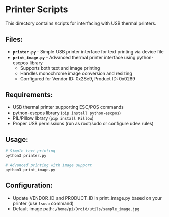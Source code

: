 # Printer Scripts

This directory contains scripts for interfacing with USB thermal printers.

## Files:

- **`printer.py`** - Simple USB printer interface for text printing via device file
- **`print_image.py`** - Advanced thermal printer interface using python-escpos library
  - Supports both text and image printing
  - Handles monochrome image conversion and resizing
  - Configured for Vendor ID: 0x28e9, Product ID: 0x0289

## Requirements:
- USB thermal printer supporting ESC/POS commands
- python-escpos library (`pip install python-escpos`)
- PIL/Pillow library (`pip install Pillow`)
- Proper USB permissions (run as root/sudo or configure udev rules)

## Usage:
```bash
# Simple text printing
python3 printer.py

# Advanced printing with image support
python3 print_image.py
```

## Configuration:
- Update VENDOR_ID and PRODUCT_ID in print_image.py based on your printer (use `lsusb` command)
- Default image path: `/home/pi/Droid/utils/sample_image.jpg` 